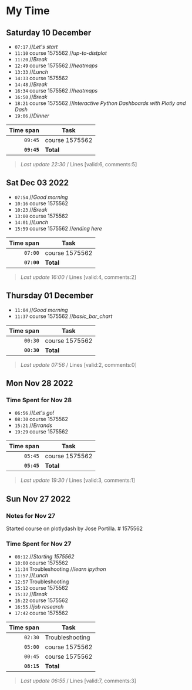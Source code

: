 # My Time

## Saturday 10 December

- `07:17` //_Let's start_
- `11:10` course 1575562 //_up-to-distplot_
- `11:20` //_Break_
- `12:49` course 1575562 //_heatmaps_
- `13:33` //_Lunch_
- `14:33` course 1575562
- `14:48` //_Break_
- `16:34` course 1575562 //_heatmaps_
- `16:50` //_Break_
- `18:21` course 1575562 //_Interactive Python Dashboards with Plotly and Dash_
- `19:06` //_Dinner_

| Time span          | Task           |
| -----------------: | -------------- |
|          `09:45`   | course 1575562 |
|        **`09:45`** | **Total**      |

> _Last update 22:30_ / Lines [valid:6, comments:5]

## Sat Dec 03 2022

- `07:54` //_Good morning_
- `10:16` course 1575562
- `10:23` //_Break_
- `13:00` course 1575562
- `14:01` //_Lunch_
- `15:59` course 1575562 //_ending here_

| Time span          | Task           |
| -----------------: | -------------- |
|          `07:00`   | course 1575562 |
|        **`07:00`** | **Total**      |

> _Last update 16:00_ / Lines [valid:4, comments:2]

## Thursday 01 December

- `11:04` //_Good morning_
- `11:37` course 1575562 //_basic_bar_chart_

| Time span          | Task           |
| -----------------: | -------------- |
|          `00:30`   | course 1575562 |
|        **`00:30`** | **Total**      |

> _Last update 07:56_ / Lines [valid:2, comments:0]

## Mon Nov 28 2022

### Time Spent for Nov 28

- `06:56` //_Let's go!_
- `08:30` course 1575562
- `15:21` //_Errands_
- `19:29` course 1575562

| Time span          | Task           |
| -----------------: | -------------- |
|          `05:45`   | course 1575562 |
|        **`05:45`** | **Total**      |

> _Last update 19:30_ / Lines [valid:3, comments:1]

## Sun Nov 27 2022

### Notes for Nov 27

Started course on plotlydash by Jose Portilla. # 1575562

### Time Spent for Nov 27

- `08:12` //_Starting 1575562_
- `10:00` course 1575562
- `11:34` Troubleshooting //_learn ipython_
- `11:57` //_Lunch_
- `12:57` Troubleshooting
- `15:12` course 1575562
- `15:32` //_Break_
- `16:22` course 1575562
- `16:55` //_job research_
- `17:42` course 1575562

|   Time span | Task            |
| ----------: | --------------- |
|     `02:30` | Troubleshooting |
|     `05:00` | course 1575562  |
|     `00:45` | course 1575562  |
| **`08:15`** | **Total**       |

> _Last update 06:55_ / Lines [valid:7, comments:3]